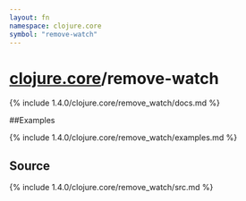```yaml
---
layout: fn
namespace: clojure.core
symbol: "remove-watch"
---
```


# [clojure.core](../)/remove-watch

{% include 1.4.0/clojure.core/remove_watch/docs.md %}

##Examples

{% include 1.4.0/clojure.core/remove_watch/examples.md %}
## Source
{% include 1.4.0/clojure.core/remove_watch/src.md %}

